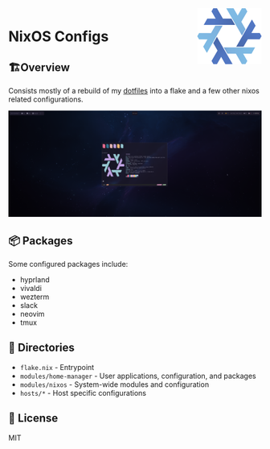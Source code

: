<img align="right" src="https://raw.githubusercontent.com/NixOS/nixos-artwork/master/logo/nix-snowflake.svg" width="128px" />

# NixOS Configs

## 🏗️Overview

Consists mostly of a rebuild of my [dotfiles](https://github.com/ndom91/dotfiles) into a flake and a few other nixos related configurations.

![](./dotfiles/screenshot.png)

## 📦 Packages

Some configured packages include:

- hyprland
- vivaldi
- wezterm
- slack
- neovim
- tmux

## 📂 Directories

- `flake.nix` - Entrypoint
- `modules/home-manager` - User applications, configuration, and packages
- `modules/nixos` - System-wide modules and configuration
- `hosts/*` - Host specific configurations

## 📝 License

MIT
